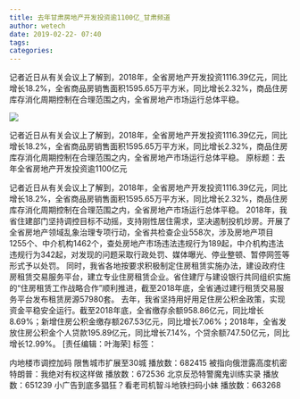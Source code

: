 ```yaml
---
title: 去年甘肃房地产开发投资逾1100亿_甘肃频道
author: wetech
date: 2019-02-22- 07:40
tags: 
categories: 
---
```

记者近日从有关会议上了解到，2018年，全省房地产开发投资1116.39亿元，同比增长18.2%，全省商品房销售面积1595.65万平方米，同比增长2.32%，商品住房库存消化周期控制在合理范围之内，全省房地产市场运行总体平稳。
<!-- more -->
                
<img align="center" border="0" src="http://p2.ifengimg.com/a/2016/0810/204c433878d5cf9size1_w16_h16.png" />
                
                
            
记者近日从有关会议上了解到，2018年，全省房地产开发投资1116.39亿元，同比增长18.2%，全省商品房销售面积1595.65万平方米，同比增长2.32%，商品住房库存消化周期控制在合理范围之内，全省房地产市场运行总体平稳。
原标题：去年全省房地产开发投资逾1100亿元
						 
记者近日从有关会议上了解到，2018年，全省房地产开发投资1116.39亿元，同比增长18.2%，全省商品房销售面积1595.65万平方米，同比增长2.32%，商品住房库存消化周期控制在合理范围之内，全省房地产市场运行总体平稳。
2018年，我省住建部门坚持调控目标不动摇，支持刚性居住需求，坚决遏制投机炒房。开展了全省房地产领域乱象治理专项行动，全省共检查企业558次，涉及房地产项目1255个、中介机构1462个，查处房地产市场违法违规行为189起，中介机构违法违规行为342起，对发现的问题采取行政处罚、媒体曝光、停业整顿、暂停网签等形式予以处罚。
同时，我省各地按要求积极制定住房租赁实施办法，建设政府住房租赁交易服务平台，建立专业住房租赁企业。省住建厅与建设银行共同组织实施的“住房租赁工作战略合作”顺利推进，截至2018年底，全省通过建行租赁交易服务平台发布租赁房源57980套。
去年，我省坚持用好用足住房公积金政策，实现资金平稳安全运行。截至2018年底，全省缴存余额958.86亿元，同比增长8.69%；新增住房公积金缴存额267.53亿元，同比增长7.06%；2018年，全省发放住房公积金个人贷款195.89亿元，同比增长7.14%，个贷余额747.50亿元，同比增长12.99%。
[责任编辑：叶海荣]
标签：
 
 
             
内地楼市调控加码 限售城市扩展至30城
播放数：682415
被指向俄泄露高度机密 特朗普：我绝对有权这样做
播放数：672536
北京反恐特警魔鬼训练实录
播放数：651239
小广告到底多猖狂？看老司机智斗地铁扫码小妹
播放数：663268
